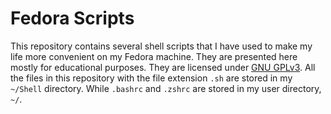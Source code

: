 Fedora Scripts
==================

This repository contains several shell scripts that I have used to make my life more convenient on my Fedora machine. They are presented here mostly for educational purposes. They are licensed under [GNU GPLv3](https://github.com/fusion809/fedora-scripts/blob/master/LICENSE). All the files in this repository with the file extension `.sh` are stored in my `~/Shell` directory. While `.bashrc` and `.zshrc` are stored in my user directory, `~/`.
